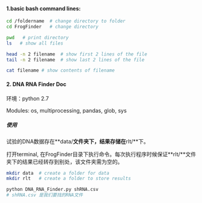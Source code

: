 #### 1.basic bash command lines: 

```bash 
cd /foldername  # change directory to folder 
cd FrogFinder   # change directory 

pwd   # print directory 
ls   # show all files 

head -n 2 filename  # show first 2 lines of the file 
tail -n 2 filename  # show last 2 lines of the file

cat filename # show contents of filename 
```



#### 2. DNA RNA Finder Doc

环境：python 2.7 

Modules: os, multiprocessing, pandas, glob, sys 



##### 使用
试验的DNA数据存在**data/**文件夹下，结果存储在**rlt/**下。

打开terminal, 在FrogFinder目录下执行命令。每次执行程序时候保证**rlt/**文件夹下的结果已经转存到别处，该文件夹需为空的。

```bash
mkdir data  # create a folder for data 
mkdir rlt   # create a folder to store results

python DNA_RNA_Finder.py shRNA.csv
# shRNA.csv 是我们要找的RNA文件 
```


